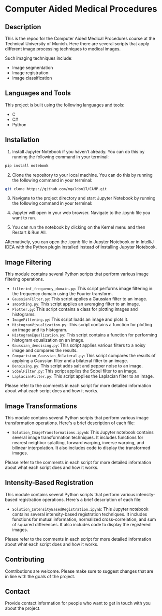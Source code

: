 # Computer Aided Medical Procedures

## Description

This is the repoo for the Computer Aided Medical Procedures course at the Technical University of Munich.
Here there are several scripts that apply different image processing techniques to medical images.

Such imaging techniques include:
- Image segmentation
- Image registration 
- Image classification

## Languages and Tools

This project is built using the following languages and tools:

- C
- C#
- Python

## Installation

1. Install Jupyter Notebook if you haven't already. You can do this by running the following command in your terminal:
```bash
pip install notebook
```
2. Clone the repository to your local machine. You can do this by running the following command in your terminal:
```bash
git clone https://github.com/mgaldon17/CAMP.git
```
3. Navigate to the project directory and start Jupyter Notebook by running the following command in your terminal:

4. Jupyter will open in your web browser. Navigate to the .ipynb file you want to run.  

5. You can run the notebook by clicking on the Kernel menu and then Restart & Run All.

Alternatively, you can open the .ipynb file in Jupyter Notebook or in IntelliJ IDEA with the Python plugin installed instead of installing Jupyter Notebook.

## Image Filtering


This module contains several Python scripts that perform various image filtering operations.

- `filterinf_frequency_domain.py`: This script performs image filtering in the frequency domain using the Fourier transform.
- `GaussianFilter.py`: This script applies a Gaussian filter to an image.
- `smoothing.py`: This script applies an averaging filter to an image.
- `Plotter.py`: This script contains a class for plotting images and histograms.
- `ImageFiltering.py`: This script loads an image and plots it.
- `HistogramVisualization.py`: This script contains a function for plotting an image and its histogram.
- `HistogramEqualization.py`: This script contains a function for performing histogram equalization on an image.
- `Gaussian_denoising.py`: This script applies various filters to a noisy image and compares the results.
- `Comparision_Gaussian_Bilateral.py`: This script compares the results of applying a Gaussian filter and a bilateral filter to an image.
- `Denoising.py`: This script adds salt and pepper noise to an image.
- `SobelFilter.py`: This script applies the Sobel filter to an image.
- `LaplacianFilter.py`: This script applies the Laplacian filter to an image.

Please refer to the comments in each script for more detailed information about what each script does and how it works.

## Image Transformations

This module contains several Python scripts that perform various image transformation operations. Here's a brief description of each file:

- `Solution_ImageTransformations.ipynb`: This Jupyter notebook contains several image transformation techniques. It includes functions for nearest neighbor splatting, forward warping, inverse warping, and bilinear interpolation. It also includes code to display the transformed images.

Please refer to the comments in each script for more detailed information about what each script does and how it works.

## Intensity-Based Registration

This module contains several Python scripts that perform various intensity-based registration operations. Here's a brief description of each file:

- `Solution_IntensityBasedRegistration.ipynb`: This Jupyter notebook contains several intensity-based registration techniques. It includes functions for mutual information, normalized cross-correlation, and sum of squared differences. It also includes code to display the registered images.

Please refer to the comments in each script for more detailed information about what each script does and how it works.

## Contributing

Contributions are welcome. Please make sure to suggest changes that are in line with the goals of the project.

## Contact

Provide contact information for people who want to get in touch with you about the project.
